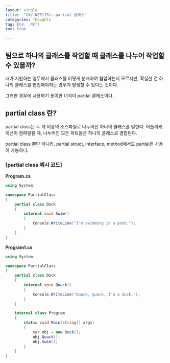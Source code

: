 ```yaml
---
layout: single
title:  "C#/.NET(15): partial 클래스"
categories: Thoughts
tag: [C#, .NET]
toc: true 

---
```


## 팀으로 하나의 클래스를 작업할 때 클래스를 나누어 작업할 수 있을까?


내가 지원하는 업무에서 클래스를 어떻게 분배하여 협업하는지 모르지만, 확실한 건 하나의 클래스를 협업해야하는 경우가 발생할 수 있다는 것이다.

그러한 경우에 사용하기 용이한 녀석이 partial 클래스이다.



## partial class 란?

partial class는 두 개 이상의 소스파일로 나누어진 하나의 클래스를 말한다. 어플리케이션이 컴파일될 때, 나누어진 모든 파트들은 하나의 클래스로 결합된다. 

partial class 뿐만 아니라, partial struct, interface, method에서도 partial은 사용이 가능하다.







### [partial class 예시 코드]

**Program.cs**

```c#
using System;

namespace PartialClass
{
	partial class Duck
	{
		internal void Swim()
		{
			Console.WriteLine("I'm swimming in a pond.");
		}
	}
}
```







**Program1.cs**

```c#
using System;

namespace PartialClass
{
	partial class Duck
	{
		internal void Quack()
		{
			Console.WriteLine("Quack, quack, I'm a duck.");
		}
	}

	internal class Program
	{
		static void Main(string[] args)
		{
			var obj = new Duck();
			obj.Quack();
			obj.Swim();
		}
	}
}
```

